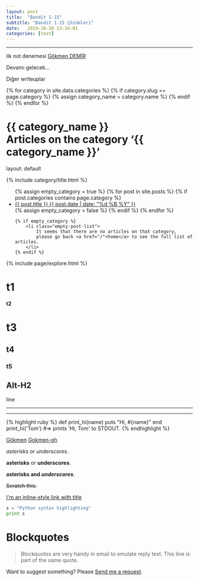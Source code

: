 ```yaml
---
layout: post
title:  "Bandit 1-15"
subtitle: "Bandit 1-15 Çözümleri"
date:   2019-10-30 13:34:01
categories: [test]
---
```



_____
ilk not denemesi
[Gökmen DEMİR](JohnGkmn.github.io)

Devamı gelecek...

Diğer writeuplar 

{% for category in site.data.categories %}
  {% if category.slug == page.category %}
    {% assign category_name =  category.name %}
  {% endif %}
{% endfor %}

<h1 class="page-title">
    <div class="page-title__text">{{ category_name }}</div>
    <div class="page-title__subtitle">Articles on the category <strong>‘{{ category_name }}’</strong></div>
</h1>
layout: default

{% include category/title.html %}

<ul class="list-posts">
    {% assign empty_category = true %}
    {% for post in site.posts %}
        {% if post.categories contains page.category %}
            <li class="post-teaser">
                <a href="{{ post.url | prepend: site.baseurl }}">
                    <span class="post-teaser__title">{{ post.title }}</span>
                    <span class="post-teaser__date">{{ post.date | date: "%d %B %Y" }}</span>
                </a>
            </li>
            {% assign empty_category = false %}
        {% endif %}
    {% endfor %}

    {% if empty_category %}
        <li class="empty-post-list">
            It seems that there are no articles on that category,
            please go back <a href="/">home</a> to see the full list of articles.
        </li>
    {% endif %}
</ul>

{% include page/explore.html %}



t1
======

**t2**

# t3

## t4

### t5

Alt-H2
------

line
___

____



{% highlight ruby %}
def print_hi(name)
  puts "Hi, #{name}"
end
print_hi('Tom')
#=> prints 'Hi, Tom' to STDOUT.
{% endhighlight %}

[Gökmen](https://johngkmn.github.io/)
[Gokmen-gh](https://github.com/JohnGkmn)



 *asterisks* or _underscores_.
 
  **asterisks** or __underscores__.
  
  **asterisks and _underscores_**.
  
   ~~Scratch this.~~
   
   [I'm an inline-style link with title](https://www.google.com "Google's Homepage")
   
    
```python
s = "Python syntax highlighting"
print s
```


# Blockquotes

> Blockquotes are very handy in email to emulate reply text.
> This line is part of the same quote.



Want to suggest something? Please [Send me a request](https://github.com/JohnGkmn/JohnGkmn.github.io/issues/new).
